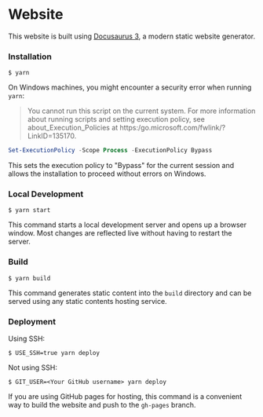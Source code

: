 # Website

This website is built using [Docusaurus 3](https://docusaurus.io/), a modern static website generator.

### Installation

```
$ yarn
```

On Windows machines, you might encounter a security error when running `yarn`:

> You cannot run this script on the current system. For more information about running scripts and setting execution policy, see about_Execution_Policies at https:/go.microsoft.com/fwlink/?LinkID=135170.

```powershell
Set-ExecutionPolicy -Scope Process -ExecutionPolicy Bypass
```

This sets the execution policy to "Bypass" for the current session and allows the installation to proceed without errors on Windows.

### Local Development

```
$ yarn start
```

This command starts a local development server and opens up a browser window. Most changes are reflected live without having to restart the server.

### Build

```
$ yarn build
```

This command generates static content into the `build` directory and can be served using any static contents hosting service.

### Deployment

Using SSH:

```
$ USE_SSH=true yarn deploy
```

Not using SSH:

```
$ GIT_USER=<Your GitHub username> yarn deploy
```

If you are using GitHub pages for hosting, this command is a convenient way to build the website and push to the `gh-pages` branch.
